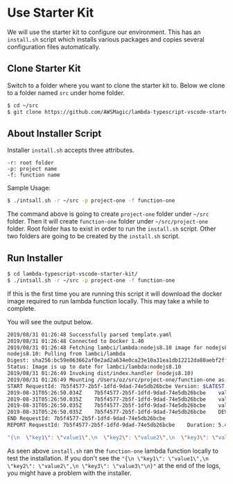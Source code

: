 # Use Starter Kit

We will use the starter kit to configure our environment. This has an `install.sh` script which installs various packages and copies several configuration files automatically.

## Clone Starter Kit

Switch to a folder where you want to clone the starter kit to. Below we clone to a folder named `src` under home folder.

```bash
$ cd ~/src
$ git clone https://github.com/AWSMagic/lambda-typescript-vscode-starter-kit.git
```

## About Installer Script

Installer `install.sh` accepts three attributes.

```text
-r: root folder
-p: project name
-f: function name
```

Sample Usage:

```bash
$ ./intsall.sh -r ~/src -p project-one -f function-one
```

The command above is going to create `project-one` folder under `~/src` folder. Then it will create `function-one` folder under `~/src/project-one` folder. Root folder has to exist in order to run the `install.sh` script. Other two folders are going to be created by the `install.sh` script.

## Run Installer

```bash
$ cd lambda-typescript-vscode-starter-kit/
$ ./intsall.sh -r ~/src -p project-one -f function-one
```

If this is the first time you are running this script it will download the docker image required to run lambda function locally. This may take a while to complete.

You will see the output below.

```bash
2019/08/31 01:26:48 Successfully parsed template.yaml
2019/08/31 01:26:48 Connected to Docker 1.40
2019/08/31 01:26:48 Fetching lambci/lambda:nodejs8.10 image for nodejs8.10 runtime...
nodejs8.10: Pulling from lambci/lambda
Digest: sha256:bc59e063662af0e2ad2a634e0ca23e10a31ea1db12212da80aebf2ff2d9ee323
Status: Image is up to date for lambci/lambda:nodejs8.10
2019/08/31 01:26:49 Invoking dist/index.handler (nodejs8.10)
2019/08/31 01:26:49 Mounting /Users/oz/src/project-one/function-one as /var/task:ro inside runtime container
START RequestId: 7b5f4577-2b5f-1dfd-9dad-74e5db26bcbe Version: $LATEST
2019-08-31T05:26:50.034Z    7b5f4577-2b5f-1dfd-9dad-74e5db26bcbe    value1 = value1
2019-08-31T05:26:50.035Z    7b5f4577-2b5f-1dfd-9dad-74e5db26bcbe    value2 = value2
2019-08-31T05:26:50.035Z    7b5f4577-2b5f-1dfd-9dad-74e5db26bcbe    value3 = value3
2019-08-31T05:26:50.035Z    7b5f4577-2b5f-1dfd-9dad-74e5db26bcbe    DEV
END RequestId: 7b5f4577-2b5f-1dfd-9dad-74e5db26bcbe
REPORT RequestId: 7b5f4577-2b5f-1dfd-9dad-74e5db26bcbe    Duration: 5.49 ms    Billed Duration: 100 ms    Memory Size: 128 MB    Max Memory Used: 30 MB    

"{\n  \"key1\": \"value1\",\n  \"key2\": \"value2\",\n  \"key3\": \"value3\"\n}"
```

As seen above `install.sh` ran the `function-one` lambda function locally to test the installation. If you don't see the `"{\n \"key1\": \"value1\",\n \"key2\": \"value2\",\n \"key3\": \"value3\"\n}"` at the end of the logs, you might have a problem with the installer.

